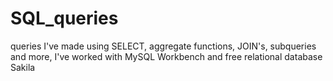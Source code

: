 # SQL_queries
queries I've made using SELECT, aggregate functions, JOIN's, subqueries and more, I've worked with MySQL Workbench and free relational database Sakila
